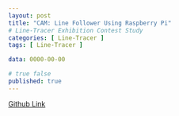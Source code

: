 ```yaml
---
layout: post
title: "CAM: Line Follower Using Raspberry Pi"
# Line-Tracer Exhibition Contest Study
categories: [ Line-Tracer ]
tags: [ Line-Tracer ]

data: 0000-00-00

# true false
published: true
---
```


[Github Link](https://github.com/nodang/LineTracer_CAM)